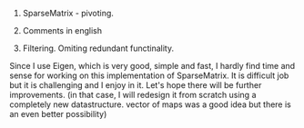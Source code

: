 1) SparseMatrix - pivoting.

2) Comments in english

3) Filtering. Omiting redundant functinality.

Since I use Eigen, which is very good, simple and fast, I hardly find time and sense for working on this implementation of SparseMatrix. It is difficult job but it is challenging and I enjoy in it. Let's hope there will be further improvements. (in that case, I will redesign it from scratch using a completely new datastructure. vector of maps was a good idea but there is an even better possibility)
